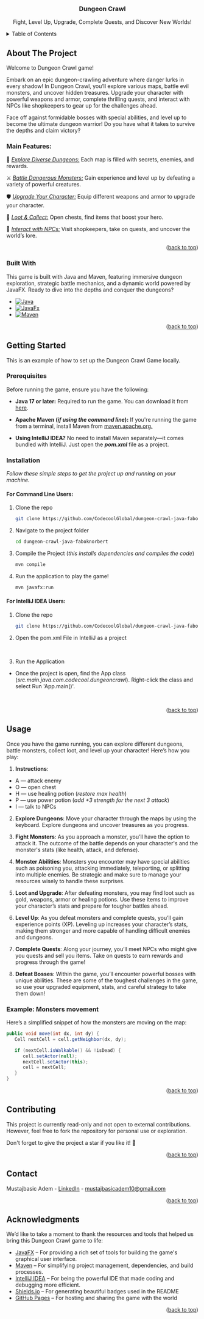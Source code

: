 <a id="readme-top"></a>

<!-- PROJECT LOGO -->
<br />
<div align="center">

<h3 align="center">Dungeon Crawl</h3>

  <p align="center">
Fight, Level Up, Upgrade, Complete Quests, and Discover New Worlds!
    <br />
  </p>
</div>

<!-- TABLE OF CONTENTS -->
<details>
  <summary>Table of Contents</summary>
  <ol>
    <li>
      <a href="#about-the-project">About The Project</a>
      <ul>
        <li><a href="#main-features">Main Features</a></li>
        <li><a href="#built-with">Built With</a></li>
      </ul>
    </li>
    <li>
      <a href="#getting-started">Getting Started</a>
      <ul>
        <li><a href="#prerequisites">Prerequisites</a></li>
        <li><a href="#installation">Installation</a></li>
      </ul>
    </li>
    <li>
    <a href="#usage">Usage</a>
      <ul>
        <li><a href="#example-monsters-movement">Example</a></li>
      </ul>
    </li>
    <li><a href="#contributing">Contributing</a></li>
    <li><a href="#contact">Contact</a></li>
    <li><a href="#acknowledgments">Acknowledgments</a></li>
  </ol>
</details>

<!-- ABOUT THE PROJECT -->

## About The Project

Welcome to Dungeon Crawl game!

Embark on an epic dungeon-crawling adventure where danger lurks in every shadow! In Dungeon Crawl, you’ll explore various maps, battle evil monsters, and uncover hidden treasures. Upgrade your character with powerful weapons and armor, complete thrilling quests, and interact with NPCs like shopkeepers to gear up for the challenges ahead.

Face off against formidable bosses with special abilities, and level up to become the ultimate dungeon warrior! Do you have what it takes to survive the depths and claim victory?
### Main Features:

🔹 <u><i>Explore Diverse Dungeons:</i></u> Each map is filled with secrets, enemies, and rewards.

⚔️ <u><i>Battle Dangerous Monsters:</u></i> Gain experience and level up by defeating a variety of powerful creatures.

🛡️ <u><i>Upgrade Your Character:</u></i> Equip different weapons and armor to upgrade your character.

🎒 <u><i>Loot & Collect:</u></i> Open chests, find items that boost your hero.

🛒 <u><i>Interact with NPCs:</u></i> Visit shopkeepers, take on quests, and uncover the world’s lore.

<p align="right">(<a href="#readme-top">back to top</a>)</p>

### Built With

This game is built with Java and Maven, featuring immersive dungeon exploration, strategic battle mechanics, and a dynamic world powered by JavaFX. Ready to dive into the depths and conquer the dungeons?

- [![Java][Java]][Java-url]
- [![JavaFx][JavaFx]][JavaFx-url]
- [![Maven][Maven]][Maven-url]

<p align="right">(<a href="#readme-top">back to top</a>)</p>

<!-- GETTING STARTED -->

## Getting Started

This is an example of how to set up the Dungeon Crawl Game locally.

### Prerequisites

Before running the game, ensure you have the following:

- **Java 17 or later:** Required to run the game. You can download it from <a href="https://www.oracle.com/java/technologies/downloads/">here</a>.
- **Apache Maven (_if using the command line_):** If you're running the game from a terminal, install Maven from <a href="https://maven.apache.org/download.cgi">maven.apache.org.</a>


- **Using IntelliJ IDEA?** No need to install Maven separately—it comes bundled with IntelliJ. Just open the **_pom.xml_** file as a project.

### Installation

_Follow these simple steps to get the project up and running on your machine._

#### For Command Line Users:

1. Clone the repo
   ```sh
   git clone https://github.com/CodecoolGlobal/dungeon-crawl-java-faboknorbert.git
   ```
2. Navigate to the project folder
   ```sh
   cd dungeon-crawl-java-faboknorbert
   ```
3. Compile the Project (_this installs dependencies and compiles the code_)
   ```sh
   mvn compile
   ```
4. Run the application to play the game!
   ```sh
   mvn javafx:run
   ```
#### For IntelliJ IDEA Users:

1. Clone the repo
   ```sh
   git clone https://github.com/CodecoolGlobal/dungeon-crawl-java-faboknorbert.git
   ```
2. Open the pom.xml File in IntelliJ as a project
</br>

3. Run the Application

- Once the project is open, find the App class (_src.main.java.com.codecool.dungeoncrawl_).
  Right-click the class and select Run 'App.main()'.
</br>

<p align="right">(<a href="#readme-top">back to top</a>)</p>

<!-- USAGE EXAMPLES -->

## Usage

Once you have the game running, you can explore different dungeons, battle monsters, collect loot, and level up your character! Here’s how you play:

1. **Instructions**: 

- A — attack enemy
- O — open chest
- H — use healing potion (_restore max health_)
- P — use power potion (_add +3 strength for the next 3 attack_)
- I — talk to NPCs

2. **Explore Dungeons**: Move your character through the maps by using the keyboard. Explore dungeons and uncover treasures as you progress.


3. **Fight Monsters**: As you approach a monster, you’ll have the option to attack it. The outcome of the battle depends on your character's and the monster's stats (like health, attack, and defense).


4. **Monster Abilities**: Monsters you encounter may have special abilities such as poisoning you, attacking immediately, teleporting, or splitting into multiple enemies. Be strategic and make sure to manage your resources wisely to handle these surprises.


5. **Loot and Upgrade**: After defeating monsters, you may find loot such as gold, weapons, armor or healing potions. Use these items to improve your character’s stats and prepare for tougher battles ahead.


6. **Level Up**: As you defeat monsters and complete quests, you’ll gain experience points (XP). Leveling up increases your character’s stats, making them stronger and more capable of handling difficult enemies and dungeons.


7. **Complete Quests**: Along your journey, you’ll meet NPCs who might give you quests and sell you items. Take on quests to earn rewards and progress through the game!


8. **Defeat Bosses**: Within the game, you’ll encounter powerful bosses with unique abilities. These are some of the toughest challenges in the game, so use your upgraded equipment, stats, and careful strategy to take them down!

### Example: Monsters movement

Here’s a simplified snippet of how the monsters are moving on the map:

```java
public void move(int dx, int dy) {
   Cell nextCell = cell.getNeighbor(dx, dy);

   if (nextCell.isWalkable() && !isDead) {
      cell.setActor(null);
      nextCell.setActor(this);
      cell = nextCell;
   }
}
```

<p align="right">(<a href="#readme-top">back to top</a>)</p>

<!-- CONTRIBUTING -->

## Contributing

This project is currently read-only and not open to external contributions.
However, feel free to fork the repository for personal use or exploration.

Don't forget to give the project a star if you like it! 🌟

<p align="right">(<a href="#readme-top">back to top</a>)</p>

<!-- CONTACT -->

## Contact

Mustajbasic Adem - [LinkedIn](https://www.linkedin.com/in/adem-mustajbasic) - mustajbasicadem10@gmail.com

<p align="right">(<a href="#readme-top">back to top</a>)</p>

<!-- ACKNOWLEDGMENTS -->

## Acknowledgments

We’d like to take a moment to thank the resources and tools that helped us bring this Dungeon Crawl game to life:

- [JavaFX][JavaFx-url] – For providing a rich set of tools for building the game's graphical user interface.
- [Maven][Maven-url] – For simplifying project management, dependencies, and build processes.
- [IntelliJ IDEA](https://www.jetbrains.com/idea/) – For being the powerful IDE that made coding and debugging more efficient.
- [Shields.io](https://shields.io) – For generating beautiful badges used in the README
- [GitHub Pages](https://pages.github.com) – For hosting and sharing the game with the world

<p align="right">(<a href="#readme-top">back to top</a>)</p>

<!-- MARKDOWN LINKS & IMAGES -->
<!-- https://www.markdownguide.org/basic-syntax/#reference-style-links -->

[contributors-shield]: https://img.shields.io/github/contributors/CodecoolGlobal/dungeon-crawl-java-Akoss08.svg?style=for-the-badge
[contributors-url]: https://github.com/CodecoolGlobal/dungeon-crawl-java-Akoss08/graphs/contributors
[forks-shield]: https://img.shields.io/github/forks/CodecoolGlobal/dungeon-crawl-java-Akoss08.svg?style=for-the-badge
[forks-url]: https://github.com/CodecoolGlobal/dungeon-crawl-java-Akoss08/network/members
[stars-shield]: https://img.shields.io/github/stars/CodecoolGlobal/dungeon-crawl-java-Akoss08.svg?style=for-the-badge
[stars-url]: https://github.com/CodecoolGlobal/dungeon-crawl-java-Akoss08/stargazers
[issues-shield]: https://img.shields.io/github/issues/CodecoolGlobal/dungeon-crawl-java-Akoss08.svg?style=for-the-badge
[issues-url]: https://github.com/CodecoolGlobal/dungeon-crawl-java-Akoss08/issues
[linkedin-shield]: https://img.shields.io/badge/-LinkedIn-black.svg?style=for-the-badge&logo=linkedin&colorB=555
[linkedin-url]: https://www.linkedin.com/in/akos-horvath97/
[Java]: https://img.shields.io/badge/Java-ED8B00?style=for-the-badge&logo=openjdk&logoColor=white
[Java-url]: https://www.java.com/en/
[JavaFx]: https://img.shields.io/badge/JavaFX-17-%23006400
[JavaFx-url]: https://openjfx.io/
[Maven]: https://img.shields.io/badge/Apache%20Maven-000000?style=for-the-badge&logo=apachemaven&logoColor=blue
[Maven-url]: https://maven.apache.org/
